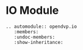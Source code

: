 # IO Module

```{eval-rst}
.. automodule:: opendvp.io
   :members:
   :undoc-members:
   :show-inheritance:
```
